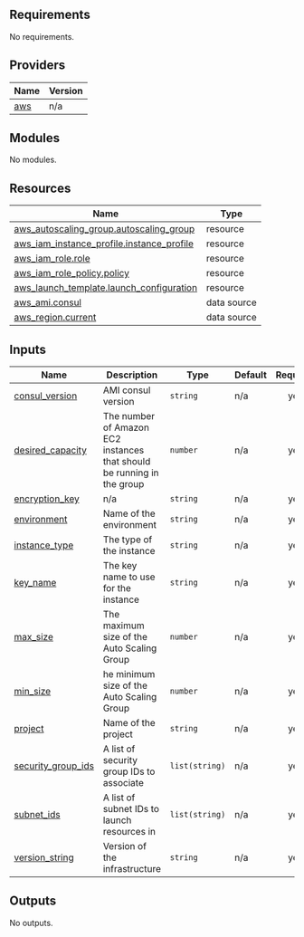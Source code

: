 ## Requirements

No requirements.

## Providers

| Name | Version |
|------|---------|
| <a name="provider_aws"></a> [aws](#provider\_aws) | n/a |

## Modules

No modules.

## Resources

| Name | Type |
|------|------|
| [aws_autoscaling_group.autoscaling_group](https://registry.terraform.io/providers/hashicorp/aws/latest/docs/resources/autoscaling_group) | resource |
| [aws_iam_instance_profile.instance_profile](https://registry.terraform.io/providers/hashicorp/aws/latest/docs/resources/iam_instance_profile) | resource |
| [aws_iam_role.role](https://registry.terraform.io/providers/hashicorp/aws/latest/docs/resources/iam_role) | resource |
| [aws_iam_role_policy.policy](https://registry.terraform.io/providers/hashicorp/aws/latest/docs/resources/iam_role_policy) | resource |
| [aws_launch_template.launch_configuration](https://registry.terraform.io/providers/hashicorp/aws/latest/docs/resources/launch_template) | resource |
| [aws_ami.consul](https://registry.terraform.io/providers/hashicorp/aws/latest/docs/data-sources/ami) | data source |
| [aws_region.current](https://registry.terraform.io/providers/hashicorp/aws/latest/docs/data-sources/region) | data source |

## Inputs

| Name | Description | Type | Default | Required |
|------|-------------|------|---------|:--------:|
| <a name="input_consul_version"></a> [consul\_version](#input\_consul\_version) | AMI consul version | `string` | n/a | yes |
| <a name="input_desired_capacity"></a> [desired\_capacity](#input\_desired\_capacity) | The number of Amazon EC2 instances that should be running in the group | `number` | n/a | yes |
| <a name="input_encryption_key"></a> [encryption\_key](#input\_encryption\_key) | n/a | `string` | n/a | yes |
| <a name="input_environment"></a> [environment](#input\_environment) | Name of the environment | `string` | n/a | yes |
| <a name="input_instance_type"></a> [instance\_type](#input\_instance\_type) | The type of the instance | `string` | n/a | yes |
| <a name="input_key_name"></a> [key\_name](#input\_key\_name) | The key name to use for the instance | `string` | n/a | yes |
| <a name="input_max_size"></a> [max\_size](#input\_max\_size) | The maximum size of the Auto Scaling Group | `number` | n/a | yes |
| <a name="input_min_size"></a> [min\_size](#input\_min\_size) | he minimum size of the Auto Scaling Group | `number` | n/a | yes |
| <a name="input_project"></a> [project](#input\_project) | Name of the project | `string` | n/a | yes |
| <a name="input_security_group_ids"></a> [security\_group\_ids](#input\_security\_group\_ids) | A list of security group IDs to associate | `list(string)` | n/a | yes |
| <a name="input_subnet_ids"></a> [subnet\_ids](#input\_subnet\_ids) | A list of subnet IDs to launch resources in | `list(string)` | n/a | yes |
| <a name="input_version_string"></a> [version\_string](#input\_version\_string) | Version of the infrastructure | `string` | n/a | yes |

## Outputs

No outputs.
